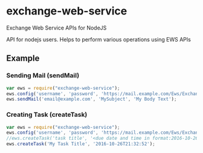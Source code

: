 # exchange-web-service
Exchange Web Service APIs for NodeJS

API for nodejs users. Helps to perform various operations using EWS APIs

## Example

### Sending Mail (sendMail) 

```javascript
var ews = require("exchange-web-service");
ews.config('username', 'password', 'https://mail.example.com/Ews/Exchange.asmx', 'domain');
ews.sendMail('email@example.com', 'MySubject', 'My Body Text');
```

### Creating Task (createTask)
```javascript
var ews = require("exchange-web-service");
ews.config('username', 'password', 'https://mail.example.com/Ews/Exchange.asmx', 'domain');
//ews.createTask('task title', '<due date and time in format:2016-10-26T21:32:52>');
ews.createTask('My Task Title', '2016-10-26T21:32:52');
```